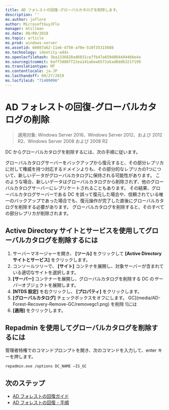 ```yaml
---
title: AD フォレストの回復-グローバルカタログを削除します。
description: ''
ms.author: joflore
author: MicrosoftGuyJFlo
manager: mtillman
ms.date: 08/09/2018
ms.topic: article
ms.prod: windows-server
ms.assetid: 60087a62-11e6-4750-a70e-510f35315688
ms.technology: identity-adds
ms.openlocfilehash: 3ba1336828ad6031ce7fb47a659d084494466e4a
ms.sourcegitcommit: 6aff3d88ff22ea141a6ea6572a5ad8dd6321f199
ms.translationtype: MT
ms.contentlocale: ja-JP
ms.lasthandoff: 09/27/2019
ms.locfileid: "71409096"
---
```

# <a name="ad-forest-recovery---removing-the-global-catalog"></a>AD フォレストの回復-グローバルカタログの削除  

>適用対象: Windows Server 2016、Windows Server 2012、および 2012 R2、Windows Server 2008 および 2008 R2

 DC からグローバルカタログを削除するには、次の手順に従います。 
  
 グローバルカタログサーバーをバックアップから復元すると、その部分レプリカに対して権威を持つ対応するドメインよりも、その部分的なレプリカの1つについて、新しいデータがグローバルカタログに保持される可能性があります。 このような場合、新しいデータはグローバルカタログから削除されず、他のグローバルカタログサーバーにレプリケートされることもあります。 その結果、グローバルカタログサーバーである DC を誤って復元した場合や、信頼されている唯一のバックアップであった場合でも、復元操作が完了した直後にグローバルカタログを削除する必要があります。 グローバルカタログを削除すると、そのすべての部分レプリカが削除されます。 
  
## <a name="to-remove-the-global-catalog-using-active-directory-sites-and-services"></a>Active Directory サイトとサービスを使用してグローバルカタログを削除するには  
 
1. サーバーマネージャーを開き、 **[ツール]** をクリックして **[Active Directory サイトとサービス]** をクリックします。 
2. コンソールツリーで、 **[サイト]** コンテナを展開し、対象サーバーが含まれている適切なサイトを選択します。 
3. **[サーバー]** コンテナーを展開し、グローバルカタログを削除する DC の*サーバー*オブジェクトを展開します。 
4. **[NTDS 設定]** を右クリックし、 **[プロパティ]** をクリックします。 
5. **[グローバルカタログ]** チェックボックスをオフにします。 
   GC](media/AD-Forest-Recovery-Remove-GC/removegc1.png) を削除 ![には
6. **[適用]** をクリックします。
  
## <a name="to-remove-the-global-catalog-using-repadmin"></a>Repadmin を使用してグローバルカタログを削除するには  
  
管理者特権でのコマンドプロンプトを開き、次のコマンドを入力して、enter キーを押します。  

   ```
   repadmin.exe /options DC_NAME –IS_GC  
   ```  

## <a name="next-steps"></a>次のステップ

- [AD フォレストの回復ガイド](AD-Forest-Recovery-Guide.md)
- [AD フォレストの回復 - 手順](AD-Forest-Recovery-Procedures.md)
